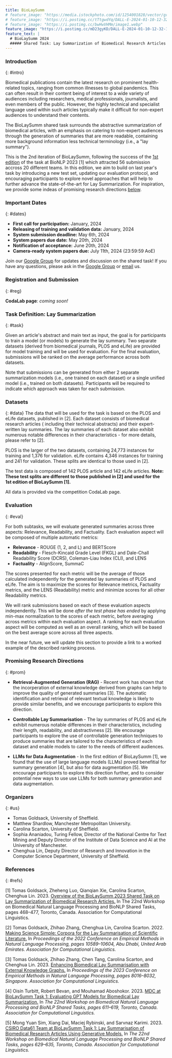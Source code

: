 ```yaml
---
title: BioLaySumm
# feature_image: "https://media.istockphoto.com/id/1254001828/vector/green-simple-pastel-soft-color-for-background-green-plain-color-for-wallpaper-green-pastel.jpg?s=612x612&w=0&k=20&c=9DlnNxAnSQUhcBUmnMpL4gOVAxC7spbhdd2dOOaW6Zg="
# feature_image: "https://i.postimg.cc/tTtgwdYq/DALL-E-2024-01-10-12-32-19-Extend-the-background-of-the-image4.jpg"
# feature_image: "https://i.postimg.cc/bwHwVHMm/image1.webp"
feature_image: "https://i.postimg.cc/mD23gyKD/DALL-E-2024-01-10-12-32-19-Extend-the-background-of-the-image3.jpg"
feature_text: |
  # BioLaySumm 2024
  ##### Shared Task: Lay Summarization of Biomedical Research Articles 
---
```


  <!-- @ BioNLP Workshop, ACL 2024 -->

### Introduction
{: #intro}

Biomedical publications contain the latest research on prominent health-related topics, ranging from common illnesses to global pandemics. This can often result in their content being of interest to a wide variety of audiences including researchers, medical professionals, journalists, and even members of the public. However, the highly technical and specialist language used within such articles typically make it difficult for non-expert audiences to understand their contents.

<!-- Abstractive summarization can be used to generate a concise summary of an article, capturing its salient point using words and sentences that aren’t used in the original text. As such, these models have the potential to help broaden access to highly technical documents when trained to generate summaries that are more readable, containing more background information and less technical terminology (i.e., a "lay summary"). -->

The BioLaySumm shared task surrounds the abstractive summarization of biomedical articles, with an emphasis on catering to non-expert audiences through the generation of summaries that are more readable, containing more background information less technical terminology (i.e., a "lay summary").

This is the 2nd iteration of BioLaySumm, following the success of the [1st edition](/2023) of the task at BioNLP 2023 [1] which attracted 56 submission accross 20 different teams. In this edition, we aim to build on last year's task by introducing a new test set, updating our evaluation protocol, and encouraging participants to explore novel approaches that will help to further advance the state-of-the-art for Lay Summarization. For inspiration, we provide some indeas of promising research directions [below](#prom).

<!-- ### Updates
{: #news}
- **March 6th, 2023** - More details on the evaluation protocol have been added to the [Evaluation](#eval) section.
- **April 5th, 2023** - The [evaluation](#eval) protocol has been altered slightly due to reliability issues with the FactCC metric, and the evaluation scripts have now been released for participants on GitHub.
- **April 5th, 2023** - New competition pages for each subtask have been published, and the [registration](#reg) links have been updated.
- **April 19th, 2023** - Deadline extended for the evaluation phase. The new deadline is **April 24th, 2023**.
- **April 25th, 2023** - System [paper submission](#sys) details added to the site.
- **April 27th, 2023** - Competition [results](#res) for both subtasks have been added to the site. -->

### Important Dates
{: #dates}

- **First call for participation:** January, 2024
- **Releasing of training and validation data:** January, 2024
- **System submission deadline:** May 6th, 2024
- **System papers due date:** May 20th, 2024
- **Notification of acceptance:** June 20th, 2024
- **Camera-ready system papers due:** July 11th, 2024 (23:59:59 AoE)
<!-- - **BioNLP Workshop Date:** August 15th-16th, 2024 -->

Join our [Google Group](https://groups.google.com/g/biolaysumm2024) for updates and discussion on the shared task! If you have any questions, please ask in the [Google Group](https://groups.google.com/g/biolaysumm2024) or [email](mailto:tgoldsack1@sheffield.ac.uk) us.

### Registration and Submission
{: #reg}

<!-- **CodaLab page**: [https://codalab.lisn.upsaclay.fr/competitions/12125](https://codalab.lisn.upsaclay.fr/competitions/12125) -->
**CodaLab page**: *coming soon!*


### Task Definition: Lay Summarization
{: #task}
 
Given an article's abstract and main text as input, the goal is for participants to train a model (or models) to generate the lay summary. Two separate datasets (derived from biomedical journals, PLOS and eLife) are provided for model training and will be used for evaluation. For the final evaluation, submissions will be ranked on the average performance across both datasets.

Note that submissions can be generated from either 2 separate summarization models (i.e., one trained on each dataset) or a single unified model (i.e., trained on both datasets). Participants will be required to indicate which approach was taken for each submission.

### Datasets
{: #data}
The data that will be used for the task is based on the PLOS and eLife datasets, published in [2]. Each dataset consists of biomedical research articles ( including their technical abstracts) and their expert-written lay summaries. The lay summaries of each dataset also exhibit numerous notable differences in their characteristics - for more details, please refer to [2].

PLOS is the larger of the two datasets, containing 24,773 instances for training and 1,376 for validation. eLife contains 4,346 instances for training and 241 for validation. These splits are identical to those used in [2].

The test data is composed of 142 PLOS article and 142 eLife articles. **Note: These test splits are different to those published in [2] and used for the 1st edition of BioLaySumm [1].**  

All data is provided via the competition CodaLab page.

### Evaluation
{: #eval}

<!-- Our evaluation will assess the quality of generated summaries along **3** dimensions: **(a)** Relevance, **(b)** Readability, and **(c)** Factuality. More information on this coming soon. -->
For both subtasks, we will evaluate generated summaries across three aspects: Relevance, Readability, and Factuality. Each evaluation aspect will be composed of multiple automatic metrics:

- **Relevance** - ROUGE (1, 2, and L) and BERTScore
- **Readability** - Flesch-Kincaid Grade Level (FKGL) and Dale-Chall Readability Score (DCRS), Coleman-Liau Index (CLI), and LENS
- **Factuality** - AlignScore, SummaC

The scores presented for each metric will be the average of those calculated independently for the generated lay summaries of PLOS and eLife. The aim is to maximize the scores for Relevance metrics, Factuality metrics, and the LENS (Readability) metric and minimize scores for all other Readability metrics.

We will rank submissions based on each of these evaluation aspects independently. This will be done *after the test phase has ended* by applying min-max normalization to the scores of each metric, before averaging across metrics within each evaluation aspect. A ranking for each evaluation aspect will be computed as well as an overall ranking, which will be based on the best average score across all three aspects.

In the near future, we will update this section to provide a link to a worked example of the described ranking process.

### Promising Research Directions
{: #prom}

- **Retrieval-Augmented Generation (RAG)** - Recent work has shown that the incorperation of external knowledge derived from graphs can help to improve the quality of generated summaries [3]. The automatic identification and retrieval of relevant textual knowledge is likely to provide similar benefits, and we encourage participants to explore this direction.

- **Controllable Lay Summarisation** - The lay summaries of PLOS and eLife exhibit numerous notable differences in their characteristics, including their length, readability, and abstractivness [2]. We encourage participants to explore the use of controllable generation techniques to produce summaries that are tailored to the characteristics of each dataset and enable models to cater to the needs of different audiences.

- **LLMs for Data Augmentation** - In the first edition of BioLaySumm [1], we found that the use of large language models (LLMs) proved benefitial for summary generation [4], but also for data augmentation [5]. We encourage participants to explore this direction further, and to consider potential new ways to use use LLMs for both summary generation and data augmentation.


<!-- for both subtasks is provided [here](https://docs.google.com/spreadsheets/d/1Eh2RAmmoUpZp5YAbzn9zPjaR-3IsLzPrW9JD1bpUXKQ/edit?usp=sharing). -->

<!-- **To help participants with model selection, the evaluation scripts for both subtasks (configured to run on the validation data) are now available on [GitHub](https://github.com/TGoldsack1/BioLaySumm2023-evaluation_scripts)** -->

<!-- ### Results
{: #res}

The teams with top three ranking submissions for each subtask (overall, and for each criteria), as determined by the evaluation proceedure described in the [evaluation section](#eval), are given below:

***
**Subtask 1**

| **Criterion** | **1st**    | **2nd**       | **3rd**              |
| :---          |   :----:   |     :---:     |        :----:        |
| Relevance     | *LHS712EE* | *daixiang*    | *MDC*                |
| Readability   | *IITR*     | *APTSumm*     | *IKM_Lab*            |
| Factuality    | *Baseline* | *LHS712EE*    | *MDC*                |
| **Overall**   | *MDC*      | *Baseline*    | *V-NLP*, *daixiang*  |

***
**Subtask 2**

| **Criterion** | **1st**                                       | **2nd**     | **3rd**              |
| :---          |                     :---:                     |    :---:    |        :----:        |
| Relevance     | *NCUEE-NLP*                                   | *LHS712EE*  | *Pathology Dynamics* |
| Readability   | *Pathology Dynamics*                          | *NCUEE-NLP* | *LHS712EE*           |
| Factuality    | *Baseline*                                    | *LHS712EE*  | *Pathology Dynamics* |
| **Overall**   | *Pathology Dynamics*, *NCUEE-NLP*, *LHS712EE* | -           | -                    |

***

The full table of results for both subtasks is provided [here](https://docs.google.com/spreadsheets/d/1HKM-bOu_SG-vlwdhIbl4WJ9baSRqZWiskoH3rT77Oio/edit?usp=sharing), alongside the calculation of rankings. -->
<!-- 
### System Paper Submission
{: #sys}

All participating teams are invited to submit system papers that, pending review, will be published as part of the BioNLP Workshop proceedings.

**Submission** - To submit a system paper, please use the following link before the deadline on 04/05/2023 (23:59:59, Anywhere on Earth timezone):
[https://softconf.com/acl2023/BioNLP2023-ST/](https://softconf.com/acl2023/BioNLP2023-ST/)


**Format** - System papers should follow the ACL 2023 short paper format (i.e., 4 pages, with unlimited pages for appendices and references), as described on the call for papers where templates are also provided.
In the case that a participant has submitted to both subtasks using two distinct modelling approaches, we will allow them 1 additional page of content.

The paper titles should start with one of the following prefixes:
- "{TEAM_NAME} at BioLaySumm Task 1:" (systems submitted only to task 1)
- "{TEAM_NAME} at BioLaySumm Task 2:" (systems submitted only to task 2)
- "{TEAM_NAME} at BioLaySumm:" (systems submitted to both tasks)

followed by a desciptive title of the proposed system system. Papers should be submitted in non-anonymised format (i.e., with author names included). -->


<!-- **References** - We ask participants to ensure the following citations are included in their system papers:

1. *The overview paper* (use when referring to the shared task in general) - note, this is a temporary example that may be subject to change in the future
```
@inproceedings{biolaysumm-2023-overview,
    title = "Overview of the BioLaySumm 2023 Shared Task on Lay Summarization of Biomedical Research Articles",
    author = "Goldsack, Tomas and 
       Luo, Zheheng and 
       Xie, Qianqian and 
       Scarton, Carolina and
       Shardlow, Matthew and 
       Ananiadou, Sophia and 
       Lin, Chenghua",
    booktitle = "Proceedings of the 22st Workshop on Biomedical Language Processing",
    month = July,
    year = "2023",
    address = "Toronto, Canada",
    publisher = "Association for Computational Linguistics"
}
```

2. *Task datasets* (please use both of the following):
```
@inproceedings{goldsack-etal-2022-making,
    title = "Making Science Simple: Corpora for the Lay Summarisation of Scientific Literature",
    author = "Goldsack, Tomas  and
      Zhang, Zhihao  and
      Lin, Chenghua  and
      Scarton, Carolina",
    booktitle = "Proceedings of the 2022 Conference on Empirical Methods in Natural Language Processing",
    month = dec,
    year = "2022",
    address = "Abu Dhabi, United Arab Emirates",
    publisher = "Association for Computational Linguistics",
    url = "https://aclanthology.org/2022.emnlp-main.724",
    pages = "10589--10604",,
}
```
```
@inproceedings{luo-etal-2022-readability,
    title = "Readability Controllable Biomedical Document Summarization",
    author = "Luo, Zheheng  and
      Xie, Qianqian  and
      Ananiadou, Sophia",
    booktitle = "Findings of the Association for Computational Linguistics: EMNLP 2022",
    month = dec,
    year = "2022",
    address = "Abu Dhabi, United Arab Emirates",
    publisher = "Association for Computational Linguistics",
    url = "https://aclanthology.org/2022.findings-emnlp.343",
    pages = "4667--4680",
}
``` -->

<!-- **Reviewer Nomination** - Similar to other shared task campaigns (e.g. SemEval), we are requiring that at least one author per paper also acts as a reviewer for our shared task papers. Please nominate the reviewer from your submission using [this form](https://forms.gle/9KjqeoGrn9ZnU7gY7). If you do not nominate a reviewer, the corresponding author(s) will be automatically selected. -->

### Organizers
{: #us}

- Tomas Goldsack, University of Sheffield.
- Matthew Shardlow, Manchester Metropolitan University.
- Carolina Scarton, University of Sheffield.
- Sophia Ananiadou, Turing Fellow, Director of the National Centre for Text Mining and Deputy Director of the Institute of Data Science and AI at the University of Manchester.
- Chenghua Lin, Deputy Director of Research and Innovation in the Computer Science Department, University of Sheffield.


### References
{: #refs}

[1] Tomas Goldsack, Zheheng Luo, Qianqian Xie, Carolina Scarton, Chenghua Lin. 2023. [Overview of the BioLaySumm 2023 Shared Task on Lay Summarization of Biomedical Research Articles.]((https://aclanthology.org/2023.bionlp-1.44))
In The 22nd Workshop on Biomedical Natural Language Processing and BioNLP Shared Tasks, pages 468–477, Toronto, Canada. Association for Computational Linguistics.

[2] Tomas Goldsack, Zhihao Zhang, Chenghua Lin, Carolina Scarton. 2022. [Making Science Simple: Corpora for the Lay Summarisation of Scientific Literature.](https://aclanthology.org/2022.emnlp-main.724/)
In *Proceedings of the 2022 Conference on Empirical Methods in Natural Language Processing, pages 10589–10604, Abu Dhabi, United Arab Emirates. Association for Computational Linguistics.*

[3] Tomas Goldsack, Zhihao Zhang, Chen Tang, Carolina Scarton, and Chenghua Lin. 2023. [Enhancing Biomedical Lay Summarisation with External Knowledge Graphs.](https://aclanthology.org/2023.emnlp-main.498/)
In *Proceedings of the 2023 Conference on Empirical Methods in Natural Language Processing, pages 8016–8032, Singapore. Association for Computational Linguistics.*

[4] Oisín Turbitt, Robert Bevan, and Mouhamad Aboshokor. 2023. [MDC at BioLaySumm Task 1: Evaluating GPT Models for Biomedical Lay Summarization.](https://aclanthology.org/2023.bionlp-1.65/) In *The 22nd Workshop on Biomedical Natural Language Processing and BioNLP Shared Tasks, pages 611–619, Toronto, Canada. Association for Computational Linguistics.*

[5] Mong Yuan Sim, Xiang Dai, Maciej Rybinski, and Sarvnaz Karimi. 2023. [CSIRO Data61 Team at BioLaySumm Task 1: Lay Summarisation of Biomedical Research Articles Using Generative Models.](https://aclanthology.org/2023.bionlp-1.68/) In *The 22nd Workshop on Biomedical Natural Language Processing and BioNLP Shared Tasks, pages 629–635, Toronto, Canada. Association for Computational Linguistics.*